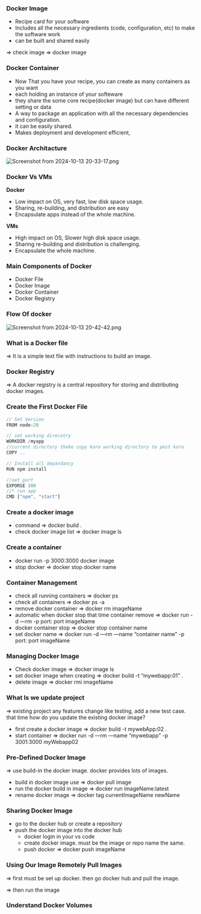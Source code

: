 ### Docker Image

- Recipe card for your software
- Includes all the necessary ingredients (code, configuration, etc) to make the software work
- can be built and shared easily

⇒ check image ⇒ docker image

### Docker Container

- Now That you have your recipe, you can create as many containers as you want
- each holding an instance of your softeware
- they share the some core recipe(docker image) but can have different setting or data
- A way to package an application with all the necessary dependencies and configuration.
- it can be easily shared.
- Makes deployment and development efficient,

### Docker Architacture

![Screenshot from 2024-10-13 20-33-17.png](https://prod-files-secure.s3.us-west-2.amazonaws.com/ef9c962e-3b4b-4ceb-adf7-9db20221cb08/5b421e1e-3dd3-4ab6-a59e-3b6fa60f99fb/Screenshot_from_2024-10-13_20-33-17.png)

### Docker Vs VMs

**Docker**

- Low impact on OS, very fast, low disk space usage.
- Sharing, re-building, and distribution are easy
- Encapsulate apps instead of the whole machine.

**VMs**

- High impact on OS, Slower high disk space usage.
- Sharing re-building and distribution is challenging.
- Encapsulate the whole machine.

### Main Components of Docker

- Docker File
- Docker Image
- Docker Container
- Docker Registry

### Flow Of docker

![Screenshot from 2024-10-13 20-42-42.png](https://prod-files-secure.s3.us-west-2.amazonaws.com/ef9c962e-3b4b-4ceb-adf7-9db20221cb08/1d146074-42b6-4718-943a-f79b41430bd4/Screenshot_from_2024-10-13_20-42-42.png)

### What is a Docker file

⇒ It is a simple text file with instructions to build an image.

### Docker Registry

⇒ A docker registry is a central repository for storing and distributing docker images.

### Create the First Docker File

```jsx
// Set Version
FROM node:20

// set warking direcotry
WORKDIR /myapp
//current directory theke copy kore working directory te pest koro
COPY ..

// Install all depandancy
RUN npm install

//set port
EXPORSE 300
//* run app
CMD ["npm", "start"]
```

### Create a docker image

- command ⇒ docker build .
- check docker image list ⇒ docker image ls

### Create a container

- docker run -p 3000:3000 docker image
- stop docker ⇒ docker stop docker name

### Container Management

- check all running containers ⇒ docker ps
- check all containers ⇒ docker ps -a
- remove docker container ⇒ docker rm imageName
- automatic when docker stop that time container remove ⇒ docker run -d —rm -p port: port imageName
- docker container stop ⇒ docker stop container name
- set docker name ⇒ docker run -d —rm —name “container name” -p port: port imageName

### Managing Docker Image

- Check docker image ⇒ docker image ls
- set docker image when creating ⇒ docker build -t “mywebapp:01” .
- delete image ⇒ docker rmi imageName

### What Is we update project

⇒ existing project any features change like testing, add a new test case. that time how do you update the existing docker image?

- first create a docker image ⇒ docker build -t mywebApp:02 .
- start container ⇒ docker run -d —rm —name “mywebapp” -p 3001:3000 myWebapp02

### Pre-Defined Docker Image

⇒ use build-in the docker image. docker provides lots of images.

- build in docker image use ⇒ docker pull image
- run the docker build in image ⇒ docker run imageName:latest
- rename docker image ⇒ docker tag currentImageName newName

### Sharing Docker Image

- go to the docker hub or create a repository
- push the docker image into the docker hub
  - docker login in your vs code
  - create docker image. must be the image or repo name the same.
  - push docker ⇒ docker push imageName

### Using Our Image Remotely Pull Images

⇒ first must be set up docker. then go docker hub and pull the image.

⇒ then run the image

### Understand Docker Volumes
